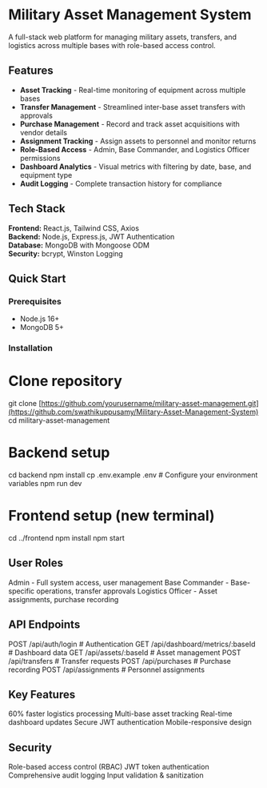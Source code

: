 # Military Asset Management System

A full-stack web platform for managing military assets, transfers, and logistics across multiple bases with role-based access control.

## Features

- **Asset Tracking** - Real-time monitoring of equipment across multiple bases
- **Transfer Management** - Streamlined inter-base asset transfers with approvals
- **Purchase Management** - Record and track asset acquisitions with vendor details
- **Assignment Tracking** - Assign assets to personnel and monitor returns
- **Role-Based Access** - Admin, Base Commander, and Logistics Officer permissions
- **Dashboard Analytics** - Visual metrics with filtering by date, base, and equipment type
- **Audit Logging** - Complete transaction history for compliance

## Tech Stack

**Frontend:** React.js, Tailwind CSS, Axios  
**Backend:** Node.js, Express.js, JWT Authentication  
**Database:** MongoDB with Mongoose ODM  
**Security:** bcrypt, Winston Logging

## Quick Start

### Prerequisites
- Node.js 16+
- MongoDB 5+

### Installation

# Clone repository
git clone [https://github.com/yourusername/military-asset-management.git](https://github.com/swathikuppusamy/Military-Asset-Management-System)
cd military-asset-management

# Backend setup
cd backend
npm install
cp .env.example .env  # Configure your environment variables
npm run dev

# Frontend setup (new terminal)
cd ../frontend
npm install
npm start

## User Roles

Admin - Full system access, user management
Base Commander - Base-specific operations, transfer approvals
Logistics Officer - Asset assignments, purchase recording

## API Endpoints

POST /api/auth/login                    # Authentication
GET  /api/dashboard/metrics/:baseId     # Dashboard data
GET  /api/assets/:baseId                # Asset management
POST /api/transfers                     # Transfer requests
POST /api/purchases                     # Purchase recording
POST /api/assignments                   # Personnel assignments

## Key Features

60% faster logistics processing
Multi-base asset tracking
Real-time dashboard updates
Secure JWT authentication
Mobile-responsive design

## Security

Role-based access control (RBAC)
JWT token authentication
Comprehensive audit logging
Input validation & sanitization
